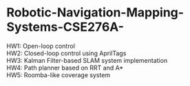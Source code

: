 # Robotic-Navigation-Mapping-Systems-CSE276A-
HW1: Open-loop control  
HW2: Closed-loop control using AprilTags  
HW3: Kalman Filter-based SLAM system implementation  
HW4: Path planner based on RRT and A*  
HW5: Roomba-like coverage system  
